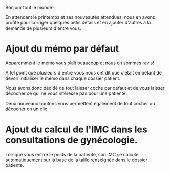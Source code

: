 Bonjour tout le monde !

En attendant le printemps et ses nouveautés attendues, nous en avons profité pour corriger quelques petis détails et en ajouter d'autres à la demande de plusieurs d'entre vous.


# Ajout du mémo par défaut

Apparemment le mémo vous plaît beaucoup et nous en sommes ravis!

A tel point que plusieurs d'entre vous nous ont dit que c'était embêtant de devoir initialiser le mémo dans chaque dossier patient.

Nous avons donc décidé de tout laisser coché par défaut et de vous laisser décocher ce qui ne vous intéresse pas pour une patiente.

Deux nouveaux boutons vous permettent également de tout cocher ou décocher en un clic.


# Ajout du calcul de l'IMC dans les consultations de gynécologie.

Lorsque vous entrre le poids de la patiente, son IMC se calcule automatiquement sur la base de la taille renseignée dans le dossier patiente.
